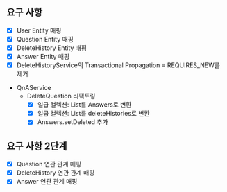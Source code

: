 ## 요구 사항
- [x] User Entity 매핑
- [x] Question Entity 매핑
- [x] DeleteHistory Entity 매핑
- [x] Answer Entity 매핑
- [x] DeleteHistoryService의 Transactional Propagation = REQUIRES_NEW를 제거
- QnAService
  - DeleteQuestion 리팩토링
    - [x] 일급 컬렉션: List<Answer>를 Answers로 변환
    - [x] 일급 컬렉션: List<DeleteHistory>를 deleteHistories로 변환
    - [x] Answers.setDeleted 추가

## 요구 사항 2단계
- [x] Question 연관 관계 매핑
- [x] DeleteHistory 연관 관계 매핑
- [x] Answer 연관 관계 매핑